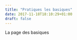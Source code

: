 ```yaml
---
title: "Pratiques les basiques"
date: 2017-11-18T18:10:29+01:00
draft: false
---
```

La page des basiques
